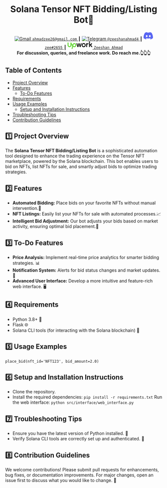 <h1 align="center"> Solana Tensor NFT Bidding/Listing Bot🚀</h1>

<div align="center">
  <a href="https://mail.google.com/mail/u/?authuser=ahmadzee26@gmail.com">
    <img alt="Gmail" width="30px" src="https://edent.github.io/SuperTinyIcons/images/svg/gmail.svg" />
    <code>ahmadzee26@gmail.com</code>
  </a>
  <span> ┃ </span>
  
  <a href="https://t.me/zeeshanahmad4">
    <img alt="Telegram" width="30px" src="https://edent.github.io/SuperTinyIcons/images/svg/telegram.svg" />
    <code>@zeeshanahmad4</code>
  </a>
  <span> ┃ </span>
  
  <a href="https://discord.com">
    <img alt="Discord" width="30px" src="https://github.com/Zeeshanahmad4/RealEstateMate-WhatsApp-Group-Management-Bot/blob/main/discord-icon-svgrepo-com.svg" />
    <code>zee#2655</code>
  </a>
  <span> ┃ </span>
  
  <a href="https://www.upwork.com/freelancers/zeeshanahmad291">
    <img alt="Upwork" width="80px" src="https://github.com/Zeeshanahmad4/Zeeshanahmad4/blob/main/upwork.svg" />
    <code>Zeeshan Ahmad</code>
  </a>
  
  <br />
  <strong>For discussion, queries, and freelance work. Do reach me.👆👆👆</strong>
</div>

## Table of Contents
- [Project Overview](#1️⃣-project-overview)
- [Features](#2️⃣-features)
  - [To-Do Features](#3️⃣-to-do-features)
- [Requirements](#4️⃣-requirements)
- [Usage Examples](#5️⃣-usage-examples)
   - [Setup and Installation Instructions](#6️⃣-setup-and-installation-instructions)
- [Troubleshooting Tips](#7️⃣-troubleshooting-tips)
- [Contribution Guidelines](#8️⃣-contribution-guidelines)


## 1️⃣ Project Overview

The **Solana Tensor NFT Bidding/Listing Bot** is a sophisticated automation tool designed to enhance the trading experience on the Tensor NFT marketplace, powered by the Solana blockchain. This bot enables users to bid on NFTs, list NFTs for sale, and smartly adjust bids to optimize trading strategies.

## 2️⃣ Features

- **Automated Bidding:** Place bids on your favorite NFTs without manual intervention.🤑
- **NFT Listings:** Easily list your NFTs for sale with automated processes.📈
- **Intelligent Bid Adjustment:** Our bot adjusts your bids based on market activity, ensuring optimal bid placement.🔧

## 3️⃣ To-Do Features
- **Price Analysis:** Implement real-time price analytics for smarter bidding strategies. 📊
- **Notification System:** Alerts for bid status changes and market updates. 🔔
- **Advanced User Interface:** Develop a more intuitive and feature-rich web interface. 🖥️

## 4️⃣ Requirements
- Python 3.8+ 🐍
- Flask 🌐
- Solana CLI tools (for interacting with the Solana blockchain) 🔗

## 5️⃣ Usage Examples
```from src.bot.bidding import place_bid
place_bid(nft_id='NFT123', bid_amount=2.0)
```
## 6️⃣ Setup and Installation Instructions

- Clone the repository.
- Install the required dependencies:
```pip install -r requirements.txt```
Run the web interface:
```python src/interface/web_interface.py```

## 7️⃣ Troubleshooting Tips
- Ensure you have the latest version of Python installed. 🔄
- Verify Solana CLI tools are correctly set up and authenticated. 🔑

## 8️⃣ Contribution Guidelines
We welcome contributions! Please submit pull requests for enhancements, bug fixes, or documentation improvements. For major changes, open an issue first to discuss what you would like to change. 🤝

